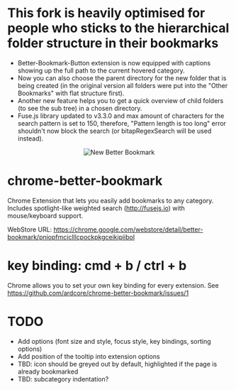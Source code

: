 # This fork is heavily optimised for people who sticks to the hierarchical folder structure in their bookmarks

- Better-Bookmark-Button extension is now equipped with captions showing up the full path to the current hovered category.
- Now you can also choose the parent directory for the new folder that is being created (in the original version all folders were put into the "Other Bookmarks" with flat structure first).
- Another new feature helps you to get a quick overview of child folders (to see the sub tree) in a chosen directory.
- Fuse.js library updated to v3.3.0 and max amount of characters for the search pattern is set to 150, therefore, "Pattern length is too long" error shouldn't now block the search (or bitapRegexSearch will be used instead).

<p align="center"><img src="https://res.cloudinary.com/rootless/image/upload/s--ftWzVCaP--/c_scale,q_jpegmini,w_500/v1542034492/public/chrome-better-bookmark-new.png" title="New Better Bookmark" alt="New Better Bookmark"></p>

# chrome-better-bookmark

Chrome Extension that lets you easily add bookmarks to any category. Includes spotlight-like weighted search (http://fusejs.io) with mouse/keyboard support.

WebStore URL: https://chrome.google.com/webstore/detail/better-bookmark/pniopfmciclllcpockpkgceikipiibol

# key binding: cmd + b / ctrl + b

Chrome allows you to set your own key binding for every extension. See https://github.com/ardcore/chrome-better-bookmark/issues/1

# TODO

- Add options (font size and style, focus style, key bindings, sorting options)
- Add position of the tooltip into extension options
- TBD: icon should be greyed out by default, highlighted if the page is already bookmarked
- TBD: subcategory indentation?
